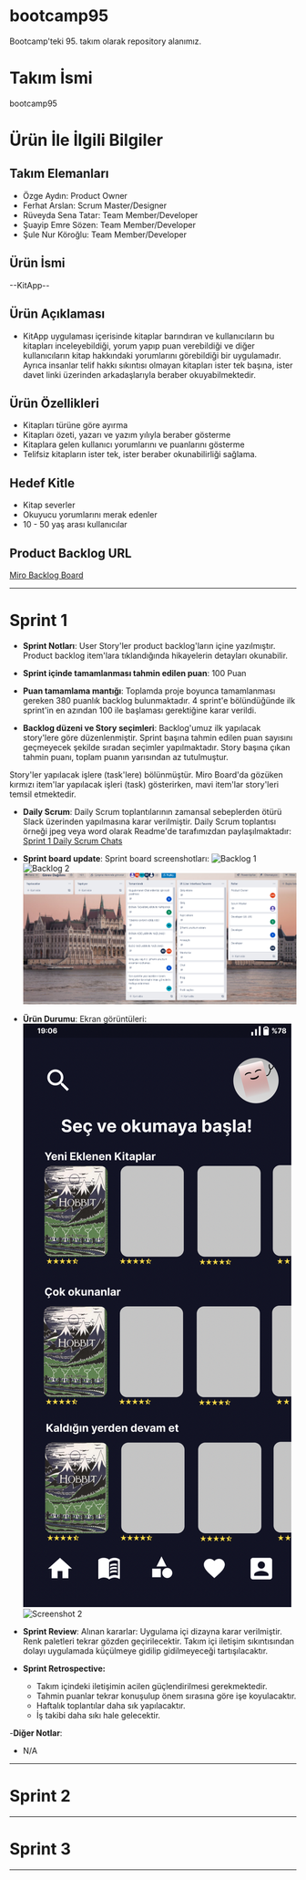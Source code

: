 # bootcamp95
Bootcamp'teki 95. takım olarak repository alanımız.

# **Takım İsmi**

bootcamp95

# Ürün İle İlgili Bilgiler

## Takım Elemanları

- Özge Aydın: Product Owner
- Ferhat Arslan: Scrum Master/Designer
- Rüveyda Sena Tatar: Team Member/Developer 
- Şuayip Emre Sözen: Team Member/Developer
- Şule Nur Köroğlu: Team Member/Developer

## Ürün İsmi

--KitApp--

## Ürün Açıklaması

- KitApp uygulaması içerisinde kitaplar barındıran ve kullanıcıların bu kitapları inceleyebildiği, yorum yapıp puan verebildiği ve diğer kullanıcıların kitap hakkındaki yorumlarını görebildiği bir uygulamadır. Ayrıca insanlar telif hakkı sıkıntısı olmayan kitapları ister tek başına, ister davet linki üzerinden arkadaşlarıyla beraber okuyabilmektedir.

## Ürün Özellikleri

- Kitapları türüne göre ayırma
- Kitapları özeti, yazarı ve yazım yılıyla beraber gösterme
- Kitaplara gelen kullanıcı yorumlarını ve puanlarını gösterme
- Telifsiz kitapların ister tek, ister beraber okunabilirliği sağlama.

## Hedef Kitle

- Kitap severler
- Okuyucu yorumlarını merak edenler
- 10 - 50 yaş arası kullanıcılar

## Product Backlog URL

[Miro Backlog Board](https://miro.com/app/board/uXjVO6pEpoE=/?share_link_id=404485659413)

---

# Sprint 1

- **Sprint Notları**: User Story'ler product backlog'ların içine yazılmıştır. Product backlog item'lara tıklandığında hikayelerin detayları okunabilir.

- **Sprint içinde tamamlanması tahmin edilen puan**: 100 Puan

- **Puan tamamlama mantığı**: Toplamda proje boyunca tamamlanması gereken 380 puanlık backlog bulunmaktadır. 4 sprint'e bölündüğünde ilk sprint'in en azından 100 ile başlaması gerektiğine karar verildi.

- **Backlog düzeni ve Story seçimleri**: Backlog'umuz ilk yapılacak story'lere göre düzenlenmiştir. Sprint başına tahmin edilen puan sayısını geçmeyecek şekilde sıradan seçimler yapılmaktadır. Story başına çıkan tahmin puanı, toplam puanın yarısından az tutulmuştur. 

Story'ler yapılacak işlere (task'lere) bölünmüştür. Miro Board'da gözüken kırmızı item'lar yapılacak işleri (task) gösterirken, mavi item'lar story'leri temsil etmektedir.

- **Daily Scrum**: Daily Scrum toplantılarının zamansal sebeplerden ötürü Slack üzerinden yapılmasına karar verilmiştir. Daily Scrum toplantısı örneği jpeg veya word olarak Readme'de tarafımızdan paylaşılmaktadır: [Sprint 1 Daily Scrum Chats](https://github.com/OyunveUygulamaAkademisi/BootcampScrumTemplate/blob/main/ProjectManagement/Sprint1Documents/DailyScrumMeetingNotesSprint1.docx?raw=true)

- **Sprint board update**: Sprint board screenshotları: 
![Backlog 1](https://raw.githubusercontent.com/OyunveUygulamaAkademisi/BootcampScrumTemplate/main/ProjectManagement/Sprint1Documents/backlog1.png) 
![Backlog 2](https://raw.githubusercontent.com/OyunveUygulamaAkademisi/BootcampScrumTemplate/main/ProjectManagement/Sprint1Documents/backlog2.png) 
![Backlog 3](https://raw.githubusercontent.com/OyunveUygulamaAkademisi/BootcampScrumTemplate/main/ProjectManagement/Sprint1Documents/backlog3.png)

- **Ürün Durumu**: Ekran görüntüleri:
  ![Screenshot 1](https://github.com/200202087/bootcamp95/blob/7a76813fd5d4f92a1f645462319d699cbe573b68/EkranGoruntuleri/AnaSayfa.png)
  ![Screenshot 2](https://github.com/OyunveUygulamaAkademisi/BootcampScrumTemplate/blob/main/ProjectManagement/Sprint1Documents/productss2.png?raw=true)

- **Sprint Review**: 
Alınan kararlar: Uygulama içi dizayna karar verilmiştir. Renk paletleri tekrar gözden geçirilecektir. Takım içi iletişim sıkıntısından dolayı uygulamada küçülmeye gidilip gidilmeyeceği tartışılacaktır.

- **Sprint Retrospective:**
  - Takım içindeki iletişimin acilen güçlendirilmesi gerekmektedir.
  - Tahmin puanlar tekrar konuşulup önem sırasına göre işe koyulacaktır.
  - Haftalık toplantılar daha sık yapılacaktır.
  - İş takibi daha sıkı hale gelecektir.

-**Diğer Notlar**:
- N/A

---

# Sprint 2


---

# Sprint 3

---
